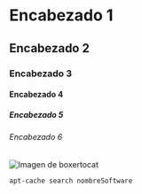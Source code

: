 # Encabezado 1
## Encabezado 2
### Encabezado 3
#### Encabezado 4
##### Encabezado 5
###### Encabezado 6

![Imagen de boxertocat](https://octodex.github.com/images/boxertocat_octodex.jpg)

```
apt-cache search nombreSoftware
```
